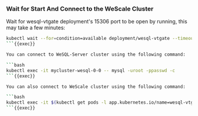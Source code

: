 ### Wait for Start And Connect to the WeScale Cluster

Wait for wesql-vtgate deployment's 15306 port to be open by running, this may take a few minutes:

```bash
kubectl wait --for=condition=available deployment/wesql-vtgate --timeout=500s
```{{exec}}

You can connect to WeSQL-Server cluster using the following command:

```bash
kubectl exec -it mycluster-wesql-0-0 -- mysql -uroot -ppasswd -c
```{{exec}}

You can also connect to WeScale cluster using the following command:

```bash
kubectl exec -it $(kubectl get pods -l app.kubernetes.io/name=wesql-vtgate -o jsonpath='{.items[0].metadata.name}') -- mysql -uroot -P15306 -ppasswd -c
```{{exec}}


